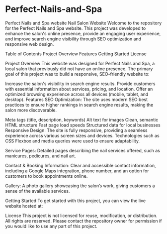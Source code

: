 # Perfect-Nails-and-Spa
Perfect Nails and Spa website 
Nail Salon Website
Welcome to the repository for the Perfect Nails and Spa website. This project was developed to enhance the salon's online presence, provide an engaging user experience, and improve search engine visibility through SEO optimization and responsive web design.

Table of Contents
Project Overview
Features
Getting Started
License

Project Overview
This website was designed for Perfect Nails and Spa, a local salon that previously did not have an online presence. The primary goal of this project was to build a responsive, SEO-friendly website to:

Increase the salon's visibility in search engine results.
Provide customers with essential information about services, pricing, and location.
Offer an optimized browsing experience across all devices (mobile, tablet, and desktop).
Features
SEO Optimization: The site uses modern SEO best practices to ensure higher rankings in search engine results, making the salon more discoverable.

Meta tags (title, description, keywords)
Alt text for images
Clean, semantic HTML structure
Fast page load speeds
Structured data for local businesses
Responsive Design: The site is fully responsive, providing a seamless experience across various screen sizes and devices. Technologies such as CSS Flexbox and media queries were used to ensure adaptability.

Service Pages: Detailed pages describing the nail services offered, such as manicures, pedicures, and nail art.

Contact & Booking Information: Clear and accessible contact information, including a Google Maps integration, phone number, and an option for customers to book appointments online.

Gallery: A photo gallery showcasing the salon’s work, giving customers a sense of the available services.

Getting Started
To get started with this project, you can view the live website hosted at:

License
This project is not licensed for reuse, modification, or distribution. All rights are reserved. Please contact the repository owner for permission if you would like to use any part of this project.
